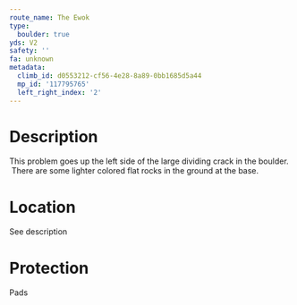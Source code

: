 ```yaml
---
route_name: The Ewok
type:
  boulder: true
yds: V2
safety: ''
fa: unknown
metadata:
  climb_id: d0553212-cf56-4e28-8a89-0bb1685d5a44
  mp_id: '117795765'
  left_right_index: '2'
---
```

# Description
This problem goes up the left side of the large dividing crack in the boulder.  There are some lighter colored flat rocks in the ground at the base.

# Location
See description

# Protection
Pads
